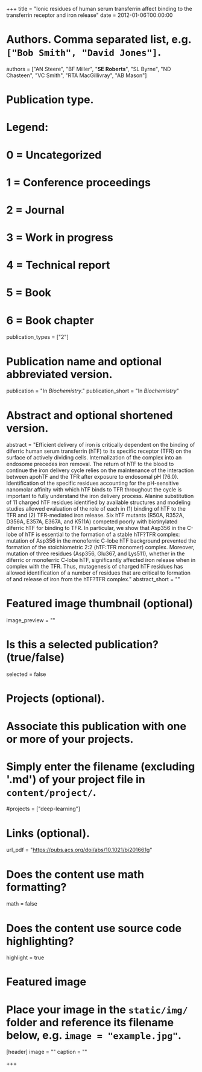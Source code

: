 +++
title = "Ionic residues of human serum transferrin affect binding to the transferrin receptor and iron release"
date = 2012-01-06T00:00:00

# Authors. Comma separated list, e.g. `["Bob Smith", "David Jones"]`.
authors = ["AN Steere", "BF Miller", "**SE Roberts**", "SL Byrne", "ND Chasteen", "VC Smith", "RTA MacGillivray", "AB Mason"]

# Publication type.
# Legend:
# 0 = Uncategorized
# 1 = Conference proceedings
# 2 = Journal
# 3 = Work in progress
# 4 = Technical report
# 5 = Book
# 6 = Book chapter
publication_types = ["2"]

# Publication name and optional abbreviated version.
publication = "In *Biochemistry*."
publication_short = "In *Biochemistry*"

# Abstract and optional shortened version.
abstract = "Efficient delivery of iron is critically dependent on the binding of diferric human serum transferrin (hTF) to its specific receptor (TFR) on the surface of actively dividing cells. Internalization of the complex into an endosome precedes iron removal. The return of hTF to the blood to continue the iron delivery cycle relies on the maintenance of the interaction between apohTF and the TFR after exposure to endosomal pH (?6.0). Identification of the specific residues accounting for the pH-sensitive nanomolar affinity with which hTF binds to TFR throughout the cycle is important to fully understand the iron delivery process. Alanine substitution of 11 charged hTF residues identified by available structures and modeling studies allowed evaluation of the role of each in (1) binding of hTF to the TFR and (2) TFR-mediated iron release. Six hTF mutants (R50A, R352A, D356A, E357A, E367A, and K511A) competed poorly with biotinylated diferric hTF for binding to TFR. In particular, we show that Asp356 in the C-lobe of hTF is essential to the formation of a stable hTF?TFR complex: mutation of Asp356 in the monoferric C-lobe hTF background prevented the formation of the stoichiometric 2:2 (hTF:TFR monomer) complex. Moreover, mutation of three residues (Asp356, Glu367, and Lys511), whether in the diferric or monoferric C-lobe hTF, significantly affected iron release when in complex with the TFR. Thus, mutagenesis of charged hTF residues has allowed identification of a number of residues that are critical to formation of and release of iron from the hTF?TFR complex."
abstract_short = ""

# Featured image thumbnail (optional)
image_preview = ""

# Is this a selected publication? (true/false)
selected = false

# Projects (optional).
#   Associate this publication with one or more of your projects.
#   Simply enter the filename (excluding '.md') of your project file in `content/project/`.
#projects = ["deep-learning"]

# Links (optional).
url_pdf = "https://pubs.acs.org/doi/abs/10.1021/bi201661g"

# Does the content use math formatting?
math = false

# Does the content use source code highlighting?
highlight = true

# Featured image
# Place your image in the `static/img/` folder and reference its filename below, e.g. `image = "example.jpg"`.
[header]
image = ""
caption = ""

+++
